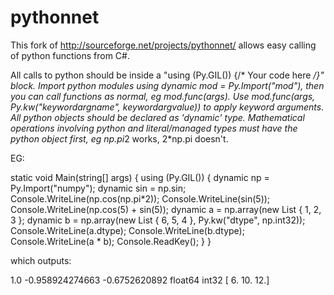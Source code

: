 pythonnet
=========

This fork of http://sourceforge.net/projects/pythonnet/ allows easy calling of python functions from C#.

All calls to python should be inside a "using (Py.GIL()) {/* Your code here */}" block.
Import python modules using dynamic mod = Py.Import("mod"), then you can call functions as normal, eg
mod.func(args). 
Use mod.func(args, Py.kw("keywordargname", keywordargvalue)) to apply keyword arguments.
All python objects should be declared as 'dynamic' type.
Mathematical operations involving python and literal/managed types must have the python object first, eg np.pi*2 works, 2*np.pi doesn't.

EG:

static void Main(string[] args)
{
  using (Py.GIL()) {
    dynamic np = Py.Import("numpy");
    dynamic sin = np.sin;
    Console.WriteLine(np.cos(np.pi*2));
    Console.WriteLine(sin(5));
    Console.WriteLine(np.cos(5) + sin(5));
    dynamic a = np.array(new List<float> { 1, 2, 3 };
    dynamic b = np.array(new List<float> { 6, 5, 4 }, Py.kw("dtype", np.int32));
    Console.WriteLine(a.dtype);
    Console.WriteLine(b.dtype);
    Console.WriteLine(a * b);
    Console.ReadKey();
  }
}

which outputs:

1.0
-0.958924274663
-0.6752620892
float64
int32
[  6.  10.  12.]
